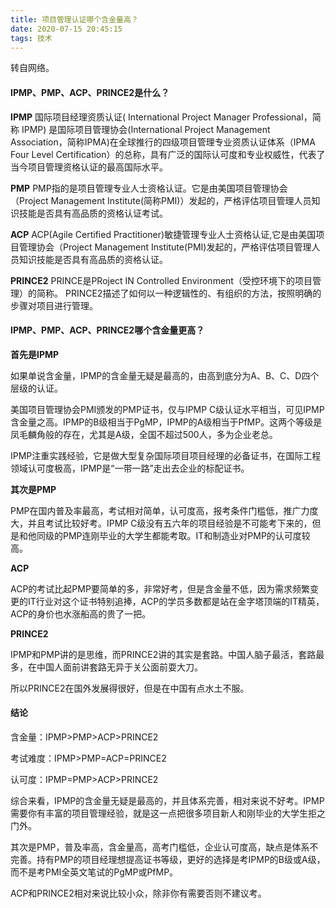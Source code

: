 ```yaml
---
title: 项目管理认证哪个含金量高？
date: 2020-07-15 20:45:15
tags: 技术
---
```


转自网络。

#### IPMP、PMP、ACP、PRINCE2是什么？
**IPMP**
国际项目经理资质认证( International Project Manager Professional，简称 IPMP) 是国际项目管理协会(International Project Management Association，简称IPMA)在全球推行的四级项目管理专业资质认证体系（IPMA Four Level Certification）的总称，具有广泛的国际认可度和专业权威性，代表了当今项目管理资格认证的最高国际水平。

**PMP**
PMP指的是项目管理专业人士资格认证。它是由美国项目管理协会（Project Management Institute(简称PMI)）发起的，严格评估项目管理人员知识技能是否具有高品质的资格认证考试。

**ACP**
ACP(Agile Certified Practitioner)敏捷管理专业人士资格认证,它是由美国项目管理协会（Project Management Institute(PMI)发起的，严格评估项目管理人员知识技能是否具有高品质的资格认证。

**PRINCE2**
PRINCE是PRoject IN Controlled Environment（受控环境下的项目管理）的简称。 PRINCE2描述了如何以一种逻辑性的、有组织的方法，按照明确的步骤对项目进行管理。

#### IPMP、PMP、ACP、PRINCE2哪个含金量更高？
**首先是IPMP**

如果单说含金量，IPMP的含金量无疑是最高的，由高到底分为A、B、C、D四个层级的认证。

美国项目管理协会PMI颁发的PMP证书，仅与IPMP C级认证水平相当，可见IPMP含金量之高。IPMP的B级相当于PgMP，IPMP的A级相当于PfMP。这两个等级是凤毛麟角般的存在，尤其是A级，全国不超过500人，多为企业老总。

IPMP注重实践经验，它是做大型复杂国际项目项目经理的必备证书，在国际工程领域认可度极高，IPMP是“一带一路”走出去企业的标配证书。

**其次是PMP**

PMP在国内普及率最高，考试相对简单，认可度高，报考条件门槛低，推广力度大，并且考试比较好考。IPMP C级没有五六年的项目经验是不可能考下来的，但是和他同级的PMP连刚毕业的大学生都能考取。IT和制造业对PMP的认可度较高。

**ACP**

ACP的考试比起PMP要简单的多，非常好考，但是含金量不低，因为需求频繁变更的IT行业对这个证书特别追捧，ACP的学员多数都是站在金字塔顶端的IT精英，ACP的身价也水涨船高的贵了一把。

**PRINCE2**

IPMP和PMP讲的是思维，而PRINCE2讲的其实是套路。中国人脑子最活，套路最多，在中国人面前讲套路无异于关公面前耍大刀。

所以PRINCE2在国外发展得很好，但是在中国有点水土不服。

#### 结论

含金量：IPMP>PMP>ACP>PRINCE2

考试难度：IPMP>PMP=ACP=PRINCE2

认可度：IPMP=PMP>ACP>PRINCE2

综合来看，IPMP的含金量无疑是最高的，并且体系完善，相对来说不好考。IPMP需要你有丰富的项目管理经验，就是这一点把很多项目新人和刚毕业的大学生拒之门外。

其次是PMP，普及率高，含金量高，高考门槛低，企业认可度高，缺点是体系不完善。持有PMP的项目经理想提高证书等级，更好的选择是考IPMP的B级或A级，而不是考PMI全英文笔试的PgMP或PfMP。

ACP和PRINCE2相对来说比较小众，除非你有需要否则不建议考。